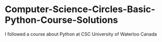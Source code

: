 # Computer-Science-Circles-Basic-Python-Course-Solutions
I followed a course about Python at CSC University of Waterloo Canada
